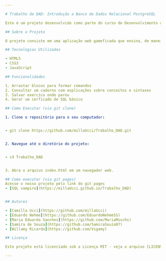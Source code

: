 ```yaml
---

# Trabalho de DAD: Introdução a Banco de Dados Relacional PostgreSQL

Este é um projeto desenvolvido como parte do curso de Desenvolvimento de Aplicações Dinâmicas com o objetivo de ensinar conceitos básicos sobre bancos de dados relacionais em PostgreSQL para os outros alunos.

## Sobre o Projeto

O projeto consiste em uma aplicação web gameficada que ensina, de maneira interativa, o uso de SQL com PostgreSQL, utilizando tecnologias web como HTML, CSS e JavaScript.

## Tecnologias Utilizadas

- HTML5
- CSS3
- JavaScript

## Funcionalidades

1. Arrastar blocos para formar comandos
2. Consultar um caderno com esplicações sobre conceitos e sintaxes
3. Salvar exercíco onde parou
4. Gerar um cerficado de SQL básico

## Como Executar (via git clone)

1. Clone o repositório para o seu computador:


- git clone https://github.com/millaUcci/Trabalho_DAD.git


2. Navegue até o diretório do projeto:


- cd Trabalho_DAD


3. Abra o arquivo index.html em um navegador web.

## Como executar (via git pages)
Acesse o nosso projeto pelo link do git pages
- [SQL vampire](https://millaUcci.github.io/Trabalho_DAD)


## Autores

- [Camilla Ucci](https://github.com/millaUcci)
- [Eduardo Nehme](https://github.com/EduardoNehmeSS)
- [Maria Eduarda Sanches](https://github.com/MariaMsschs)
- [Samira de Souza](https://github.com/SamiraSouza07)
- [Willamy Ricardo](https://github.com/Vigamy)

## Licença

Este projeto está licenciado sob a Licença MIT - veja o arquivo [LICENSE](LICENSE) para mais detalhes.

---
```


